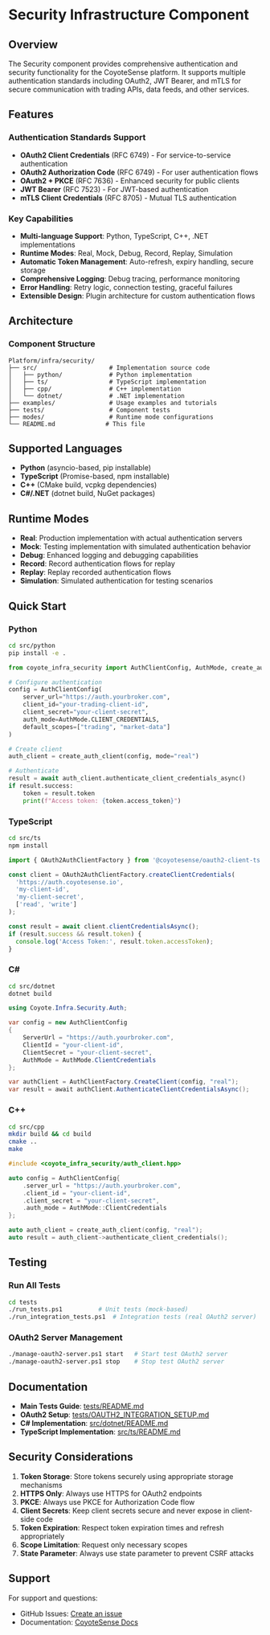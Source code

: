 # Security Infrastructure Component

## Overview
The Security component provides comprehensive authentication and security functionality for the CoyoteSense platform. It supports multiple authentication standards including OAuth2, JWT Bearer, and mTLS for secure communication with trading APIs, data feeds, and other services.

## Features

### Authentication Standards Support
- **OAuth2 Client Credentials** (RFC 6749) - For service-to-service authentication
- **OAuth2 Authorization Code** (RFC 6749) - For user authentication flows  
- **OAuth2 + PKCE** (RFC 7636) - Enhanced security for public clients
- **JWT Bearer** (RFC 7523) - For JWT-based authentication
- **mTLS Client Credentials** (RFC 8705) - Mutual TLS authentication

### Key Capabilities
- **Multi-language Support**: Python, TypeScript, C++, .NET implementations
- **Runtime Modes**: Real, Mock, Debug, Record, Replay, Simulation
- **Automatic Token Management**: Auto-refresh, expiry handling, secure storage
- **Comprehensive Logging**: Debug tracing, performance monitoring
- **Error Handling**: Retry logic, connection testing, graceful failures
- **Extensible Design**: Plugin architecture for custom authentication flows

## Architecture

### Component Structure
```
Platform/infra/security/
├── src/                    # Implementation source code
│   ├── python/             # Python implementation
│   ├── ts/                 # TypeScript implementation
│   ├── cpp/                # C++ implementation
│   └── dotnet/             # .NET implementation
├── examples/               # Usage examples and tutorials
├── tests/                  # Component tests
├── modes/                  # Runtime mode configurations
└── README.md              # This file
```

## Supported Languages
- **Python** (asyncio-based, pip installable)
- **TypeScript** (Promise-based, npm installable)  
- **C++** (CMake build, vcpkg dependencies)
- **C#/.NET** (dotnet build, NuGet packages)

## Runtime Modes
- **Real**: Production implementation with actual authentication servers
- **Mock**: Testing implementation with simulated authentication behavior
- **Debug**: Enhanced logging and debugging capabilities
- **Record**: Record authentication flows for replay
- **Replay**: Replay recorded authentication flows
- **Simulation**: Simulated authentication for testing scenarios

## Quick Start

### Python
```bash
cd src/python
pip install -e .
```

```python
from coyote_infra_security import AuthClientConfig, AuthMode, create_auth_client

# Configure authentication
config = AuthClientConfig(
    server_url="https://auth.yourbroker.com",
    client_id="your-trading-client-id",
    client_secret="your-client-secret",
    auth_mode=AuthMode.CLIENT_CREDENTIALS,
    default_scopes=["trading", "market-data"]
)

# Create client
auth_client = create_auth_client(config, mode="real")

# Authenticate
result = await auth_client.authenticate_client_credentials_async()
if result.success:
    token = result.token
    print(f"Access token: {token.access_token}")
```

### TypeScript
```bash
cd src/ts
npm install
```

```typescript
import { OAuth2AuthClientFactory } from '@coyotesense/oauth2-client-ts';

const client = OAuth2AuthClientFactory.createClientCredentials(
  'https://auth.coyotesense.io',
  'my-client-id',
  'my-client-secret',
  ['read', 'write']
);

const result = await client.clientCredentialsAsync();
if (result.success && result.token) {
  console.log('Access Token:', result.token.accessToken);
}
```

### C#
```bash
cd src/dotnet
dotnet build
```

```csharp
using Coyote.Infra.Security.Auth;

var config = new AuthClientConfig
{
    ServerUrl = "https://auth.yourbroker.com",
    ClientId = "your-client-id",
    ClientSecret = "your-client-secret",
    AuthMode = AuthMode.ClientCredentials
};

var authClient = AuthClientFactory.CreateClient(config, "real");
var result = await authClient.AuthenticateClientCredentialsAsync();
```

### C++
```bash
cd src/cpp
mkdir build && cd build
cmake ..
make
```

```cpp
#include <coyote_infra_security/auth_client.hpp>

auto config = AuthClientConfig{
    .server_url = "https://auth.yourbroker.com",
    .client_id = "your-client-id",
    .client_secret = "your-client-secret",
    .auth_mode = AuthMode::ClientCredentials
};

auto auth_client = create_auth_client(config, "real");
auto result = auth_client->authenticate_client_credentials();
```

## Testing

### Run All Tests
```bash
cd tests
./run_tests.ps1          # Unit tests (mock-based)
./run_integration_tests.ps1  # Integration tests (real OAuth2 server)
```

### OAuth2 Server Management
```bash
./manage-oauth2-server.ps1 start   # Start test OAuth2 server
./manage-oauth2-server.ps1 stop    # Stop test OAuth2 server
```

## Documentation

- **Main Tests Guide**: [tests/README.md](tests/README.md)
- **OAuth2 Setup**: [tests/OAUTH2_INTEGRATION_SETUP.md](tests/OAUTH2_INTEGRATION_SETUP.md)
- **C# Implementation**: [src/dotnet/README.md](src/dotnet/README.md)
- **TypeScript Implementation**: [src/ts/README.md](src/ts/README.md)

## Security Considerations

1. **Token Storage**: Store tokens securely using appropriate storage mechanisms
2. **HTTPS Only**: Always use HTTPS for OAuth2 endpoints
3. **PKCE**: Always use PKCE for Authorization Code flow
4. **Client Secrets**: Keep client secrets secure and never expose in client-side code
5. **Token Expiration**: Respect token expiration times and refresh appropriately
6. **Scope Limitation**: Request only necessary scopes
7. **State Parameter**: Always use state parameter to prevent CSRF attacks

## Support

For support and questions:
- GitHub Issues: [Create an issue](https://github.com/coyotesense/coyote-sense-platform/issues)
- Documentation: [CoyoteSense Docs](https://docs.coyotesense.io)
